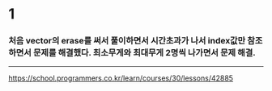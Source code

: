 # 1

### 처음 vector의 erase를 써서 풀이하면서 시간초과가 나서 index값만 참조하면서 문제를 해결했다. 최소무게와 최대무게 2명씩 나가면서 문제 해결.

------------------------------

https://school.programmers.co.kr/learn/courses/30/lessons/42885